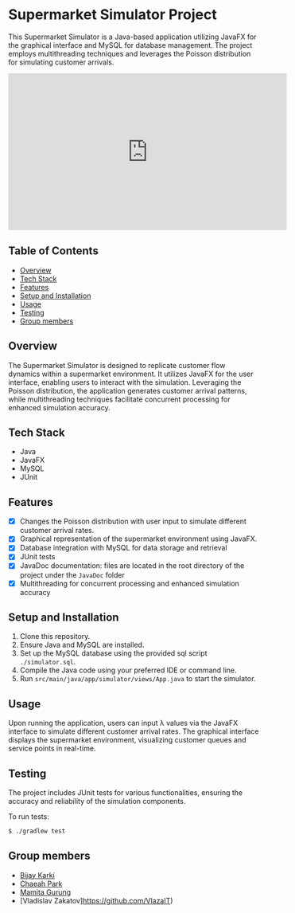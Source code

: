 # Supermarket Simulator Project

This Supermarket Simulator is a Java-based application utilizing JavaFX for the graphical interface and MySQL for
database management. The project employs multithreading techniques and leverages the Poisson distribution for simulating
customer arrivals.

<iframe width="560" height="315" src="https://youtu.be/_EMkGNqOkQY?si=TpGKNYVAiALI25ED" frameborder="0" allowfullscreen></iframe>

## Table of Contents

- [Overview](#overview)
- [Tech Stack](#tech-stack)
- [Features](#features)
- [Setup and Installation](#setup-and-installation)
- [Usage](#usage)
- [Testing](#testing)
- [Group members](#group-members)

## Overview

The Supermarket Simulator is designed to replicate customer flow dynamics within a supermarket environment. It utilizes
JavaFX for the user interface, enabling users to interact with the simulation. Leveraging the Poisson distribution, the
application generates customer arrival patterns, while multithreading techniques facilitate concurrent processing for
enhanced simulation accuracy.

## Tech Stack

- Java
- JavaFX
- MySQL
- JUnit

## Features

- [x] Changes the Poisson distribution with user input to simulate different customer arrival rates.
- [x] Graphical representation of the supermarket environment using JavaFX.
- [x] Database integration with MySQL for data storage and retrieval
- [x] JUnit tests
- [x] JavaDoc documentation: files are located in the root directory of the project under the `JavaDoc` folder
- [x] Multithreading for concurrent processing and enhanced simulation accuracy

## Setup and Installation

1. Clone this repository.
2. Ensure Java and MySQL are installed.
3. Set up the MySQL database using the provided sql script `./simulator.sql`.
4. Compile the Java code using your preferred IDE or command line.
5. Run `src/main/java/app/simulator/views/App.java` to start the simulator.

## Usage

Upon running the application, users can input λ values via the JavaFX interface to simulate different customer arrival
rates. The graphical interface displays the supermarket environment, visualizing customer queues and service points in
real-time.

## Testing

The project includes JUnit tests for various functionalities, ensuring the accuracy and reliability of the simulation
components.

To run tests:

```bash
$ ./gradlew test
```

## Group members
* [Bijay Karki](https://github.com/BijayKarki)
* [Chaeah Park](https://github.com/chepark)
* [Mamita Gurung](https://github.com/Mamita123)
* [Vladislav Zakatov]https://github.com/VlazaIT)
